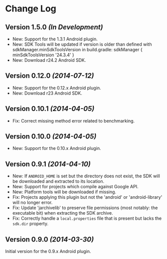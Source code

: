 Change Log
==========

Version 1.5.0 *(In Development)*
--------------------------------

 * New: Support for the 1.3.1 Android plugin.
 * New: SDK Tools will be updated if version is older than defined with sdkManager.minSdkToolsVersion
   in build.gradle:
      sdkManager {
         minSdkToolsVersion '24.3.4'
      }
 * New: Download r24.2 Android SDK.


Version 0.12.0 *(2014-07-12)*
-----------------------------

 * New: Support for the 0.12.x Android plugin.
 * New: Download r23 Android SDK.


Version 0.10.1 *(2014-04-05)*
-----------------------------

 * Fix: Correct missing method error related to benchmarking.


Version 0.10.0 *(2014-04-05)*
-----------------------------

 * New: Support for the 0.10.x Android plugin.


Version 0.9.1 *(2014-04-10)*
----------------------------

 * New: If `ANDROID_HOME` is set but the directory does not exist, the SDK will be downloaded and
   extracted to its location.
 * New: Support for projects which compile against Google API.
 * New: Platform tools will be downloaded if missing.
 * Fix: Projects applying this plugin but not the 'android' or 'android-library' will no longer
   error.
 * Fix: Update 'jarchivelib' to preserve file permissions (most notably: the executable bit) when
   extracting the SDK archive.
 * Fix: Correctly handle a `local.properties` file that is present but lacks the `sdk.dir` property.


Version 0.9.0 *(2014-03-30)*
----------------------------

Initial version for the 0.9.x Android plugin.
